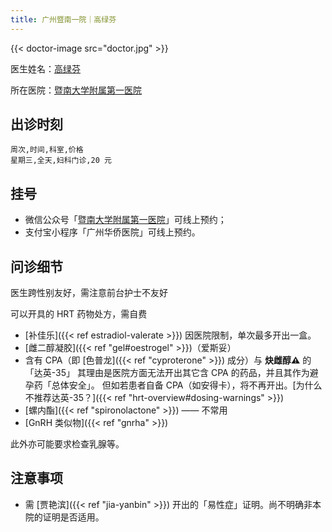 ```yaml
---
title: 广州暨南一院｜高绿芬
---
```


{{< doctor-image src="doctor.jpg" >}}

医生姓名：[高绿芬](https://h.jd120.com/Reserve/Doctor/21056)

所在医院：[暨南大学附属第一医院](https://amap.com/place/B00140US6O)

## 出诊时刻

```csv
周次,时间,科室,价格
星期三,全天,妇科门诊,20 元
```

## 挂号

- 微信公众号「[暨南大学附属第一医院](weixin://gh_689f24c33166)」可线上预约；
- 支付宝小程序「广州华侨医院」可线上预约。

## 问诊细节

医生跨性别友好，需注意前台护士不友好

可以开具的 HRT 药物处方，需自费

- [补佳乐]({{< ref estradiol-valerate >}})
  因医院限制，单次最多开出一盒。
- [雌二醇凝胶]({{< ref "gel#oestrogel" >}})（爱斯妥）
- 含有 CPA（即 [色普龙]({{< ref "cyproterone" >}}) 成分）与 **炔雌醇&#9888;** 的「达英-35」
  其理由是医院方面无法开出其它含 CPA 的药品，并且其作为避孕药「总体安全」。
  但如若患者自备 CPA（如安得卡），将不再开出。[为什么不推荐达英-35？]({{< ref "hrt-overview#dosing-warnings" >}})
- [螺内酯]({{< ref "spironolactone" >}}) —— 不常用
- [GnRH 类似物]({{< ref "gnrha" >}})

此外亦可能要求检查乳腺等。

## 注意事项

- 需 [贾艳滨]({{< ref "jia-yanbin" >}}) 开出的「易性症」证明。尚不明确非本院的证明是否适用。
